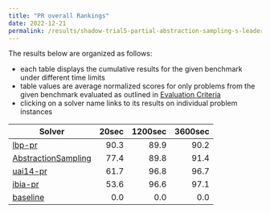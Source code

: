 ```yaml
---
title: "PR overall Rankings"
date: 2022-12-21
permalink: /results/shadow-trial5-partial-abstraction-sampling-s-leader-board-2022-12-21/benchmark-rankings/PR-overall-rankings
---
```




The results below are organized as follows:
- each table displays the cumulative results for the given benchmark under different time limits
- table values are average normalized scores for only problems from the given benchmark evaluated as outlined in [Evaluation Criteria](https://uaicompetition.github.io/uci-2022/results/evaluation-criteria/)
- clicking on a solver name links to its results on individual problem instances


|                                Solver                                 | 20sec | 1200sec | 3600sec |
| --------------------------------------------------------------------- | ----: | ------: | ------: |
| [lbp-pr](../solver-scores/lbp-pr-scores.md)                           |  90.3 |    89.9 |    90.2 |
| [AbstractionSampling](../solver-scores/AbstractionSampling-scores.md) |  77.4 |    89.8 |    91.4 |
| [uai14-pr](../solver-scores/uai14-pr-scores.md)                       |  61.7 |    96.8 |    96.7 |
| [ibia-pr](../solver-scores/ibia-pr-scores.md)                         |  53.6 |    96.6 |    97.1 |
| [baseline](../solver-scores/baseline-scores.md)                       |   0.0 |     0.0 |     0.0 |

